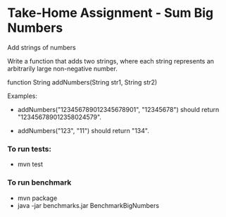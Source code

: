# Take-Home Assignment - Sum Big Numbers

Add strings of numbers

Write a function that adds two strings, where each string represents an
arbitrarily large non-negative number.

function String addNumbers(String str1, String str2)

Examples:
- addNumbers("123456789012345678901", "12345678") should return "123456789012358024579".

- addNumbers("123", "11") should return "134". 

### To run tests: 
 - mvn test

### To run benchmark
 - mvn package
 - java -jar benchmarks.jar BenchmarkBigNumbers
